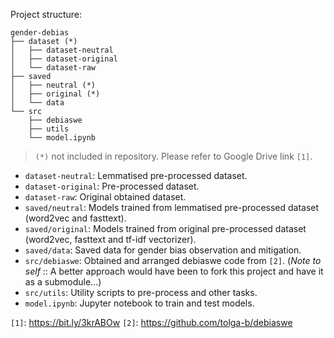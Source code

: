Project structure:

```
gender-debias
├── dataset (*)
│   ├── dataset-neutral
│   ├── dataset-original
│   └── dataset-raw
├── saved 
│   ├── neutral (*)
│   ├── original (*)
│   └── data
└── src
    ├── debiaswe
    ├── utils
    └── model.ipynb
```

> `(*)` not included in repository. Please refer to Google Drive link `[1]`.

* `dataset-neutral`: Lemmatised pre-processed dataset.
* `dataset-original`: Pre-processed dataset.
* `dataset-raw`: Original obtained dataset.
* `saved/neutral`: Models trained from lemmatised pre-processed dataset (word2vec and fasttext).
* `saved/original`: Models trained from original pre-processed dataset (word2vec, fasttext and tf-idf vectorizer).
* `saved/data`: Saved data for gender bias observation and mitigation.
* `src/debiaswe`: Obtained and arranged debiaswe code from `[2]`. (*Note to self* :: A better approach would have been to fork this project and have it as a submodule...)  
* `src/utils`: Utility scripts to pre-process and other tasks.
* `model.ipynb`: Jupyter notebook to train and test models.

`[1]`: https://bit.ly/3krABOw
`[2]`: https://github.com/tolga-b/debiaswe
